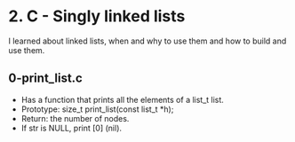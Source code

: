 # 2. C - Singly linked lists

I learned about linked lists, when and why to use them and how to build and use them. 

## 0-print_list.c
* Has a function that prints all the elements of a list_t list.
* Prototype: size_t print_list(const list_t *h);
* Return: the number of nodes.
* If str is NULL, print [0] (nil).


